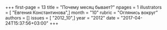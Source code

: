 +++
first-page = 13
title = "Почему месяц бывает?"
npages = 1
illustrators = [ "Евгения Константинова",]
month = "10"
rubric = "Оглянись вокруг"
authors = []
issues = [ "2012_10",]
year = "2012"
date = "2017-04-24T15:37:56+03:00"
+++
